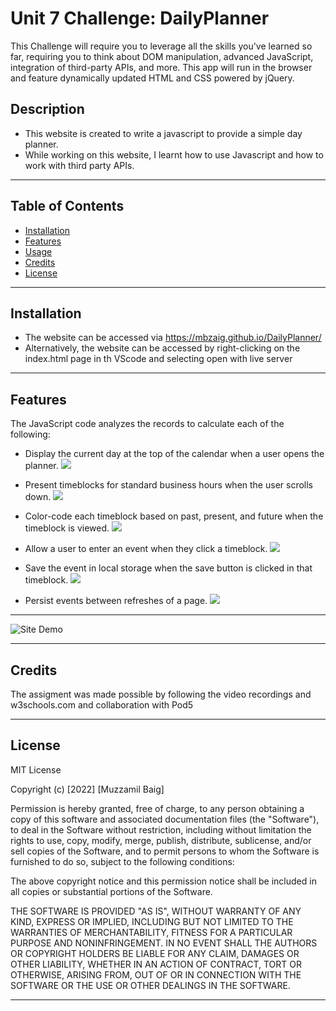 # Unit 7 Challenge: DailyPlanner
This Challenge will require you to leverage all the skills you've learned so far, requiring you to think about DOM manipulation, advanced JavaScript, integration of third-party APIs, and more. This app will run in the browser and feature dynamically updated HTML and CSS powered by jQuery.

## Description

- This website is created to write a javascript to provide a simple day planner.
- While working on this website, I learnt how to use Javascript and how to work with third party APIs.

---
## Table of Contents 

- [Installation](#installation)
- [Features](#Features)
- [Usage](#usage)
- [Credits](#credits)
- [License](#license)

---
## Installation

- The website can be accessed via https://mbzaig.github.io/DailyPlanner/
- Alternatively, the website can be accessed by right-clicking on the index.html page in th VScode and selecting open with live server

---
## Features 

The JavaScript code analyzes the records to calculate each of the following:

-  Display the current day at the top of the calendar when a user opens the planner. ![](https://img.shields.io/badge/Status%20---100%25-brightgreen)

-  Present timeblocks for standard business hours when the user scrolls down. ![](https://img.shields.io/badge/Status%20---100%25-brightgreen)

- Color-code each timeblock based on past, present, and future when the timeblock is viewed. ![](https://img.shields.io/badge/Status%20---100%25-brightgreen)

- Allow a user to enter an event when they click a timeblock. ![](https://img.shields.io/badge/Status%20---100%25-brightgreen)

- Save the event in local storage when the save button is clicked in that timeblock. ![](https://img.shields.io/badge/Status%20---100%25-brightgreen)

- Persist events between refreshes of a page. ![](https://img.shields.io/badge/Status%20---100%25-brightgreen)



     

---

    
![Site Demo](/images/Demo.gif) 


---
## Credits

The assigment was made possible by following the video recordings and w3schools.com
and collaboration with Pod5

---
## License

MIT License

Copyright (c) [2022] [Muzzamil Baig]

Permission is hereby granted, free of charge, to any person obtaining a copy
of this software and associated documentation files (the "Software"), to deal
in the Software without restriction, including without limitation the rights
to use, copy, modify, merge, publish, distribute, sublicense, and/or sell
copies of the Software, and to permit persons to whom the Software is
furnished to do so, subject to the following conditions:

The above copyright notice and this permission notice shall be included in all
copies or substantial portions of the Software.

THE SOFTWARE IS PROVIDED "AS IS", WITHOUT WARRANTY OF ANY KIND, EXPRESS OR
IMPLIED, INCLUDING BUT NOT LIMITED TO THE WARRANTIES OF MERCHANTABILITY,
FITNESS FOR A PARTICULAR PURPOSE AND NONINFRINGEMENT. IN NO EVENT SHALL THE
AUTHORS OR COPYRIGHT HOLDERS BE LIABLE FOR ANY CLAIM, DAMAGES OR OTHER
LIABILITY, WHETHER IN AN ACTION OF CONTRACT, TORT OR OTHERWISE, ARISING FROM,
OUT OF OR IN CONNECTION WITH THE SOFTWARE OR THE USE OR OTHER DEALINGS IN THE
SOFTWARE.

---


